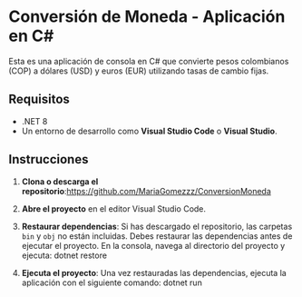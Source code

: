 # Conversión de Moneda - Aplicación en C#

Esta es una aplicación de consola en C# que convierte pesos colombianos (COP) a dólares (USD) y euros (EUR) utilizando tasas de cambio fijas.

## Requisitos

- .NET 8
- Un entorno de desarrollo como **Visual Studio Code** o **Visual Studio**.

## Instrucciones

1. **Clona o descarga el repositorio**:https://github.com/MariaGomezzz/ConversionMoneda

2. **Abre el proyecto** en el editor Visual Studio Code.

3. **Restaurar dependencias**:
Si has descargado el repositorio, las carpetas `bin` y `obj` no están incluidas. Debes restaurar las dependencias antes de ejecutar el proyecto.
En la consola, navega al directorio del proyecto y ejecuta: dotnet restore

4. **Ejecuta el proyecto**:
Una vez restauradas las dependencias, ejecuta la aplicación con el siguiente comando: dotnet run
